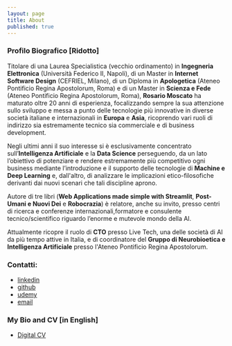 ```yaml
---
layout: page
title: About
published: true
---
```


### Profilo Biografico [Ridotto]
Titolare di una Laurea Specialistica (vecchio ordinamento) in **Ingegneria Elettronica** (Università Federico II, Napoli), di un Master in **Internet Software Design** (CEFRIEL, Milano), di un Diploma in **Apologetica** (Ateneo Pontificio Regina Apostolorum, Roma) e di un Master in **Scienza e Fede** (Ateneo Pontificio Regina Apostolorum, Roma), **Rosario Moscato** ha maturato oltre 20 anni di esperienza, focalizzando sempre la sua attenzione sullo sviluppo e messa a punto delle tecnologie più innovative in diverse società italiane e internazionali in **Europa** e **Asia**, ricoprendo vari ruoli di indirizzo sia estremamente tecnico sia commerciale e di business development.

Negli ultimi anni il suo interesse si è esclusivamente concentrato sull’**Intelligenza Artificiale** e la **Data Science** perseguendo, da un lato l’obiettivo di potenziare e rendere estremamente più competitivo ogni business mediante l’introduzione e il supporto delle tecnologie di **Machine e Deep Learning** e, dall'altro, di analizzare le implicazioni etico-filosofiche derivanti dai nuovi scenari che tali discipline aprono.

Autore   di   tre   libri   (**Web Applications made simple with Streamlit**, **Post-Umani   e   Nuovi   Dei** e **Robocrazia**) è relatore, anche su invito, presso centri di ricerca e conferenze internazionali,formatore e consulente  tecnico/scientifico riguardo l’enorme e mutevole mondo della AI.

Attualmente ricopre il ruolo di **CTO** presso Live Tech, una delle società di AI da più tempo attive in Italia, e di coordinatore del **Gruppo di Neurobioetica e Intelligenza Artificiale** presso l'Ateneo Pontificio Regina Apostolorum. 

### Contatti:
- [linkedin](https://www.linkedin.com/in/rosariomoscato/ "linkedin")
- [github](https://github.com/rosariomoscato "github")
- [udemy](https://www.udemy.com/user/rosario-moscato/)
- [email](mailto:rosario.moscato@outlook.com "email")

### My Bio and CV [in English]
- [Digital CV](https://rosariomoscatocv.streamlit.app/)
